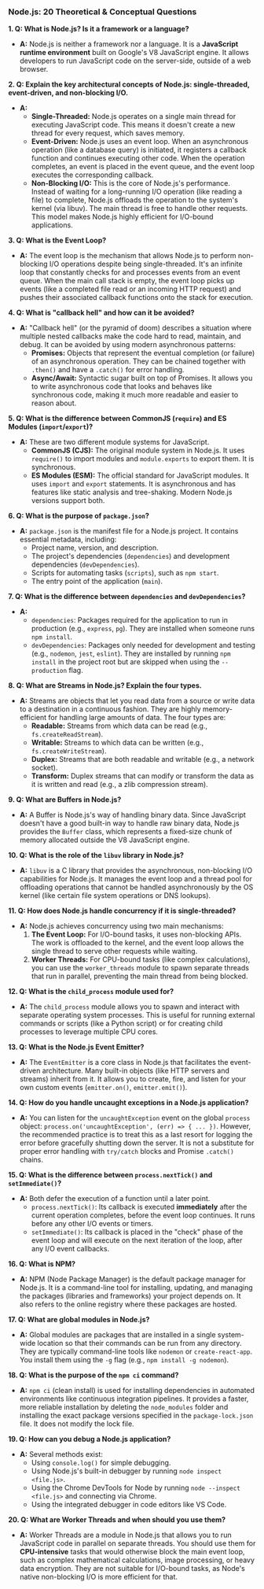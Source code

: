 ### **Node.js: 20 Theoretical & Conceptual Questions**

**1. Q: What is Node.js? Is it a framework or a language?**
*   **A:** Node.js is neither a framework nor a language. It is a **JavaScript runtime environment** built on Google's V8 JavaScript engine. It allows developers to run JavaScript code on the server-side, outside of a web browser.

**2. Q: Explain the key architectural concepts of Node.js: single-threaded, event-driven, and non-blocking I/O.**
*   **A:**
    *   **Single-Threaded:** Node.js operates on a single main thread for executing JavaScript code. This means it doesn't create a new thread for every request, which saves memory.
    *   **Event-Driven:** Node.js uses an event loop. When an asynchronous operation (like a database query) is initiated, it registers a callback function and continues executing other code. When the operation completes, an event is placed in the event queue, and the event loop executes the corresponding callback.
    *   **Non-Blocking I/O:** This is the core of Node.js's performance. Instead of waiting for a long-running I/O operation (like reading a file) to complete, Node.js offloads the operation to the system's kernel (via libuv). The main thread is free to handle other requests. This model makes Node.js highly efficient for I/O-bound applications.

**3. Q: What is the Event Loop?**
*   **A:** The event loop is the mechanism that allows Node.js to perform non-blocking I/O operations despite being single-threaded. It's an infinite loop that constantly checks for and processes events from an event queue. When the main call stack is empty, the event loop picks up events (like a completed file read or an incoming HTTP request) and pushes their associated callback functions onto the stack for execution.

**4. Q: What is "callback hell" and how can it be avoided?**
*   **A:** "Callback hell" (or the pyramid of doom) describes a situation where multiple nested callbacks make the code hard to read, maintain, and debug. It can be avoided by using modern asynchronous patterns:
    *   **Promises:** Objects that represent the eventual completion (or failure) of an asynchronous operation. They can be chained together with `.then()` and have a `.catch()` for error handling.
    *   **Async/Await:** Syntactic sugar built on top of Promises. It allows you to write asynchronous code that looks and behaves like synchronous code, making it much more readable and easier to reason about.

**5. Q: What is the difference between CommonJS (`require`) and ES Modules (`import`/`export`)?**
*   **A:** These are two different module systems for JavaScript.
    *   **CommonJS (CJS):** The original module system in Node.js. It uses `require()` to import modules and `module.exports` to export them. It is synchronous.
    *   **ES Modules (ESM):** The official standard for JavaScript modules. It uses `import` and `export` statements. It is asynchronous and has features like static analysis and tree-shaking. Modern Node.js versions support both.

**6. Q: What is the purpose of `package.json`?**
*   **A:** `package.json` is the manifest file for a Node.js project. It contains essential metadata, including:
    *   Project name, version, and description.
    *   The project's dependencies (`dependencies`) and development dependencies (`devDependencies`).
    *   Scripts for automating tasks (`scripts`), such as `npm start`.
    *   The entry point of the application (`main`).

**7. Q: What is the difference between `dependencies` and `devDependencies`?**
*   **A:**
    *   `dependencies`: Packages required for the application to run in production (e.g., `express`, `pg`). They are installed when someone runs `npm install`.
    *   `devDependencies`: Packages only needed for development and testing (e.g., `nodemon`, `jest`, `eslint`). They are installed by running `npm install` in the project root but are skipped when using the `--production` flag.

**8. Q: What are Streams in Node.js? Explain the four types.**
*   **A:** Streams are objects that let you read data from a source or write data to a destination in a continuous fashion. They are highly memory-efficient for handling large amounts of data. The four types are:
    *   **Readable:** Streams from which data can be read (e.g., `fs.createReadStream`).
    *   **Writable:** Streams to which data can be written (e.g., `fs.createWriteStream`).
    *   **Duplex:** Streams that are both readable and writable (e.g., a network socket).
    *   **Transform:** Duplex streams that can modify or transform the data as it is written and read (e.g., a zlib compression stream).

**9. Q: What are Buffers in Node.js?**
*   **A:** A Buffer is Node.js's way of handling binary data. Since JavaScript doesn't have a good built-in way to handle raw binary data, Node.js provides the `Buffer` class, which represents a fixed-size chunk of memory allocated outside the V8 JavaScript engine.

**10. Q: What is the role of the `libuv` library in Node.js?**
*   **A:** `libuv` is a C library that provides the asynchronous, non-blocking I/O capabilities for Node.js. It manages the event loop and a thread pool for offloading operations that cannot be handled asynchronously by the OS kernel (like certain file system operations or DNS lookups).

**11. Q: How does Node.js handle concurrency if it is single-threaded?**
*   **A:** Node.js achieves concurrency using two main mechanisms:
    1.  **The Event Loop:** For I/O-bound tasks, it uses non-blocking APIs. The work is offloaded to the kernel, and the event loop allows the single thread to serve other requests while waiting.
    2.  **Worker Threads:** For CPU-bound tasks (like complex calculations), you can use the `worker_threads` module to spawn separate threads that run in parallel, preventing the main thread from being blocked.

**12. Q: What is the `child_process` module used for?**
*   **A:** The `child_process` module allows you to spawn and interact with separate operating system processes. This is useful for running external commands or scripts (like a Python script) or for creating child processes to leverage multiple CPU cores.

**13. Q: What is the Node.js Event Emitter?**
*   **A:** The `EventEmitter` is a core class in Node.js that facilitates the event-driven architecture. Many built-in objects (like HTTP servers and streams) inherit from it. It allows you to create, fire, and listen for your own custom events (`emitter.on()`, `emitter.emit()`).

**14. Q: How do you handle uncaught exceptions in a Node.js application?**
*   **A:** You can listen for the `uncaughtException` event on the global `process` object: `process.on('uncaughtException', (err) => { ... })`. However, the recommended practice is to treat this as a last resort for logging the error before gracefully shutting down the server. It is not a substitute for proper error handling with `try/catch` blocks and Promise `.catch()` chains.

**15. Q: What is the difference between `process.nextTick()` and `setImmediate()`?**
*   **A:** Both defer the execution of a function until a later point.
    *   `process.nextTick()`: Its callback is executed **immediately** after the current operation completes, before the event loop continues. It runs before any other I/O events or timers.
    *   `setImmediate()`: Its callback is placed in the "check" phase of the event loop and will execute on the next iteration of the loop, after any I/O event callbacks.

**16. Q: What is NPM?**
*   **A:** NPM (Node Package Manager) is the default package manager for Node.js. It is a command-line tool for installing, updating, and managing the packages (libraries and frameworks) your project depends on. It also refers to the online registry where these packages are hosted.

**17. Q: What are global modules in Node.js?**
*   **A:** Global modules are packages that are installed in a single system-wide location so that their commands can be run from any directory. They are typically command-line tools like `nodemon` or `create-react-app`. You install them using the `-g` flag (e.g., `npm install -g nodemon`).

**18. Q: What is the purpose of the `npm ci` command?**
*   **A:** `npm ci` (clean install) is used for installing dependencies in automated environments like continuous integration pipelines. It provides a faster, more reliable installation by deleting the `node_modules` folder and installing the exact package versions specified in the `package-lock.json` file. It does not modify the lock file.

**19. Q: How can you debug a Node.js application?**
*   **A:** Several methods exist:
    *   Using `console.log()` for simple debugging.
    *   Using Node.js's built-in debugger by running `node inspect <file.js>`.
    *   Using the Chrome DevTools for Node by running `node --inspect <file.js>` and connecting via Chrome.
    *   Using the integrated debugger in code editors like VS Code.

**20. Q: What are Worker Threads and when should you use them?**
*   **A:** Worker Threads are a module in Node.js that allows you to run JavaScript code in parallel on separate threads. You should use them for **CPU-intensive** tasks that would otherwise block the main event loop, such as complex mathematical calculations, image processing, or heavy data encryption. They are not suitable for I/O-bound tasks, as Node's native non-blocking I/O is more efficient for that.
